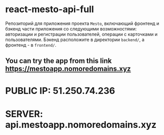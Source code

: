 # react-mesto-api-full
Репозиторий для приложения проекта `Mesto`, включающий фронтенд и бэкенд части приложения со следующими возможностями: авторизации и регистрации пользователей, операции с карточками и пользователями. Бэкенд расположите в директории `backend/`, а фронтенд - в `frontend/`. 
  
## You can try the app from this link https://mestoapp.nomoredomains.xyz

# PUBLIC IP: 51.250.74.236
# SERVER: api.mestoapp.nomoredomains.xyz
